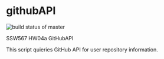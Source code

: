 # githubAPI
![build status of master](https://app.travis-ci.com/RK-ops/GithubAPI567.svg?branch=main)

SSW567 
HW04a
GitHubAPI

This script quieries GitHub API for user repository information.
